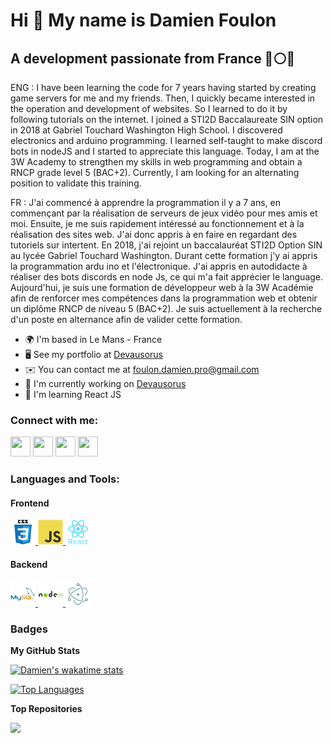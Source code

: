 Hi 👋 My name is Damien Foulon
==============================

A development passionate from France 🔵⚪🔴
------------------------------------------

ENG :
I have been learning the code for 7 years having started by creating game servers for me and my friends. Then, I quickly became interested in the operation and development of websites. So I learned to do it by following tutorials on the internet. I joined a STI2D Baccalaureate SIN option in 2018 at Gabriel Touchard Washington High School. I discovered electronics and arduino programming. I learned self-taught to make discord bots in nodeJS and I started to appreciate this language. Today, I am at the 3W Academy to strengthen my skills in web programming and obtain a RNCP grade level 5 (BAC+2). Currently, I am looking for an alternating position to validate this training.

FR :
J'ai commencé à apprendre la programmation il y a 7 ans, en commençant par la réalisation de serveurs de jeux vidéo pour mes amis et moi. Ensuite, je me suis rapidement intéressé au fonctionnement et à la réalisation des sites web. J'ai donc appris à en faire en regardant des tutoriels sur intertent. En 2018, j'ai rejoint un baccalauréat STI2D Option SIN au lycée Gabriel Touchard Washington. Durant cette formation j'y ai appris la programmation ardu ino et l'électronique. J'ai appris en autodidacte à réaliser des bots discords en node Js, ce qui m'a fait apprécier le language. Aujourd'hui, je suis une formation de développeur web à la 3W Académie afin de renforcer mes compétences dans la programmation web et obtenir un diplôme RNCP de niveau 5 (BAC+2). Je suis actuellement à la recherche d'un poste en alternance afin de valider cette formation.

*   🌍  I'm based in Le Mans - France
*   🖥️  See my portfolio at [Devausorus](http://damien.devausorus.com)
*   ✉️  You can contact me at [foulon.damien.pro@gmail.com](mailto:foulon.damien.pro@gmail.com)
*   🚀  I'm currently working on [Devausorus](http://devausorus.com)
*   🧠  I'm learning React JS

<h3 align="left">Connect with me:</h3>
<p align="left"> <a href="https://www.codepen.io/damienfoulon" target="_blank" rel="noreferrer"><img src="https://raw.githubusercontent.com/danielcranney/readme-generator/main/public/icons/socials/codepen.svg" width="32" height="32" /></a> <a href="https://www.github.com/DamienFoulon" target="_blank" rel="noreferrer"><img src="https://raw.githubusercontent.com/danielcranney/readme-generator/main/public/icons/socials/github.svg" width="32" height="32" /></a> <a href="https://www.linkedin.com/in/damien-foulon/" target="_blank" rel="noreferrer"><img src="https://raw.githubusercontent.com/danielcranney/readme-generator/main/public/icons/socials/linkedin.svg" width="32" height="32" /></a> <a href="https://www.stackoverflow.com/users/17996383/yaguaa" target="_blank" rel="noreferrer"><img src="https://raw.githubusercontent.com/danielcranney/readme-generator/main/public/icons/socials/stackoverflow.svg" width="32" height="32" /></a></p>
<h3 align="left">Languages and Tools:</h3>
<h4 algin="left">Frontend</h3>
<p align="left"> 
    <a href="https://www.w3schools.com/css/" target="_blank" rel="noreferrer"> 
        <img src="https://raw.githubusercontent.com/devicons/devicon/master/icons/css3/css3-original-wordmark.svg" alt="css3" width="40" height="40"/> 
    </a> 
    <a href="https://developer.mozilla.org/en-US/docs/Web/JavaScript" target="_blank" rel="noreferrer"> 
        <img src="https://raw.githubusercontent.com/devicons/devicon/master/icons/javascript/javascript-original.svg" alt="javascript" width="40" height="40"/> 
    </a> 
    <a href="https://reactjs.org/" target="_blank" rel="noreferrer"> 
        <img src="https://raw.githubusercontent.com/devicons/devicon/master/icons/react/react-original-wordmark.svg" alt="react" width="40" height="40"/> 
    </a> 
</p>
<h4 algin="left">Backend</h3>
    <p align="left">
        <a href="https://www.mysql.com/" target="_blank" rel="noreferrer"> 
            <img src="https://raw.githubusercontent.com/devicons/devicon/master/icons/mysql/mysql-original-wordmark.svg" alt="mysql" width="40" height="40"/> 
        </a> 
        <a href="https://nodejs.org" target="_blank" rel="noreferrer"> 
            <img src="https://raw.githubusercontent.com/devicons/devicon/master/icons/nodejs/nodejs-original-wordmark.svg" alt="nodejs" width="40" height="40"/> 
        </a>
        <a href="https://www.electronjs.org" target="_blank" rel="noreferrer"> 
            <img src="https://raw.githubusercontent.com/devicons/devicon/master/icons/electron/electron-original.svg" alt="electron" width="40" height="40"/> 
        </a>
    </p>


### Badges

<b>My GitHub Stats</b>
<p><a href="https://wakatime.com/@Yaguaa"><img src="https://github-readme-stats.vercel.app/api/wakatime?username=Yaguaa&langs_count=5&amp;&theme=graywhite" alt="Damien&#39;s wakatime stats"></a></p>

<a href="https://github.com/DamienFoulon" align="left"><img src="https://github-readme-stats.vercel.app/api/top-langs/?username=DamienFoulon&theme=graywhite&langs_count=10&locale=en&custom_title=Top%20%Languages" alt="Top Languages" /></a>

<b>Top Repositories</b>

<div width="100%" align="center"><a href="https://github.com/DamienFoulon/website" align="left"><img align="left" width="45%" src="https://github-readme-stats.vercel.app/api/pin/?username=DamienFoulon&repo=website&theme=graywhite&locale=en" /></a></div><br /><br /><br /><br /><br /><br /><br />
